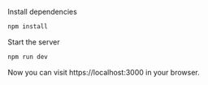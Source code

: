 Install dependencies

    
```bash
npm install
```

Start the server

    
        
```bash
npm run dev
```

Now you can visit https://localhost:3000 in your browser.
